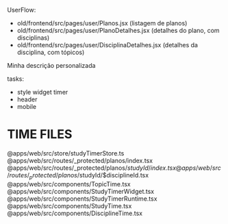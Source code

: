 UserFlow:
  - old/frontend/src/pages/user/Planos.jsx (listagem de planos)
  - old/frontend/src/pages/user/PlanoDetalhes.jsx (detalhes do plano, com disciplinas)
  - old/frontend/src/pages/user/DisciplinaDetalhes.jsx (detalhes da disciplina, com tópicos)

Minha descrição personalizada

tasks:
- style widget timer 
- header
- mobile


# TIME FILES
@apps/web/src/store/studyTimerStore.ts
@apps/web/src/routes/_protected/planos/index.tsx
@apps/web/src/routes/_protected/planos/$studyId/index.tsx
@apps/web/src/routes/_protected/planos/$studyId/$disciplineId.tsx
@apps/web/src/components/TopicTime.tsx
@apps/web/src/components/StudyTimerWidget.tsx
@apps/web/src/components/StudyTimerRuntime.tsx
@apps/web/src/components/StudyTime.tsx
@apps/web/src/components/DisciplineTime.tsx